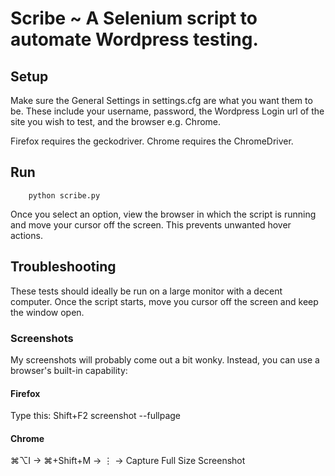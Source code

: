 # Scribe ~ A Selenium script to automate Wordpress testing.

## Setup
Make sure the General Settings in settings.cfg are what you want them to be.
These include your username, password, the Wordpress Login url of the site you wish to test, and the browser e.g. Chrome.

Firefox requires the geckodriver. Chrome requires the ChromeDriver.

## Run

        python scribe.py

Once you select an option, view the browser in which the script is running and move your cursor off the screen.
This prevents unwanted hover actions.

## Troubleshooting
These tests should ideally be run on a large monitor with a decent computer.
Once the script starts, move you cursor off the screen and keep the window open.

### Screenshots
My screenshots will probably come out a bit wonky. Instead, you can use a browser's built-in capability:

#### Firefox
Type this: Shift+F2 screenshot --fullpage

#### Chrome
⌘⌥I -> ⌘+Shift+M -> ⋮ -> Capture Full Size Screenshot
